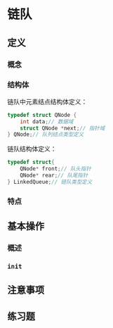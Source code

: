# 链队

## 定义

### 概念



### 结构体

链队中元素结点结构体定义：

```c
typedef struct QNode {
    int data;// 数据域
    struct QNode *next;// 指针域
} QNode;// 队列结点类型定义
```

链队结构体定义：

```c
typedef struct{
    QNode* front;// 队头指针
    QNode* rear;// 队尾指针
} LinkedQueue;// 链队类型定义
```







### 特点



## 基本操作

### 概述



### `init`



## 注意事项



## 练习题